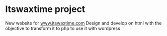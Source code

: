 # Itswaxtime project

New website for www.itswaxtime.com 
Design and develop on html with the objective to transform it to php to use it with wordpress